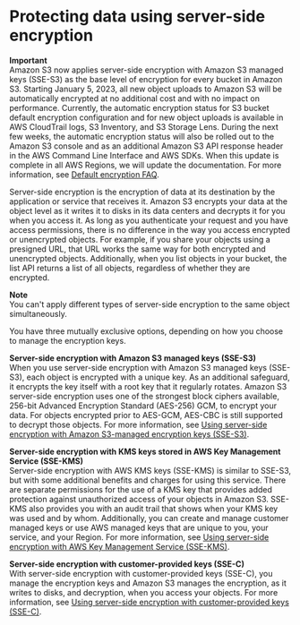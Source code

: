 # Protecting data using server\-side encryption<a name="serv-side-encryption"></a>

**Important**  
Amazon S3 now applies server\-side encryption with Amazon S3 managed keys \(SSE\-S3\) as the base level of encryption for every bucket in Amazon S3\. Starting January 5, 2023, all new object uploads to Amazon S3 will be automatically encrypted at no additional cost and with no impact on performance\. Currently, the automatic encryption status for S3 bucket default encryption configuration and for new object uploads is available in AWS CloudTrail logs, S3 Inventory, and S3 Storage Lens\. During the next few weeks, the automatic encryption status will also be rolled out to the Amazon S3 console and as an additional Amazon S3 API response header in the AWS Command Line Interface and AWS SDKs\. When this update is complete in all AWS Regions, we will update the documentation\. For more information, see [Default encryption FAQ](https://docs.aws.amazon.com/AmazonS3/latest/userguide/default-encryption-faq.html)\.

Server\-side encryption is the encryption of data at its destination by the application or service that receives it\. Amazon S3 encrypts your data at the object level as it writes it to disks in its data centers and decrypts it for you when you access it\. As long as you authenticate your request and you have access permissions, there is no difference in the way you access encrypted or unencrypted objects\. For example, if you share your objects using a presigned URL, that URL works the same way for both encrypted and unencrypted objects\. Additionally, when you list objects in your bucket, the list API returns a list of all objects, regardless of whether they are encrypted\.

**Note**  
You can't apply different types of server\-side encryption to the same object simultaneously\.

You have three mutually exclusive options, depending on how you choose to manage the encryption keys\.

**Server\-side encryption with Amazon S3 managed keys \(SSE\-S3\)**  
When you use server\-side encryption with Amazon S3 managed keys \(SSE\-S3\), each object is encrypted with a unique key\. As an additional safeguard, it encrypts the key itself with a root key that it regularly rotates\. Amazon S3 server\-side encryption uses one of the strongest block ciphers available, 256\-bit Advanced Encryption Standard \(AES\-256\) GCM, to encrypt your data\. For objects encrypted prior to AES\-GCM, AES\-CBC is still supported to decrypt those objects\. For more information, see [Using server\-side encryption with Amazon S3\-managed encryption keys \(SSE\-S3\)](UsingServerSideEncryption.md)\.

**Server\-side encryption with KMS keys stored in AWS Key Management Service \(SSE\-KMS\)**  
Server\-side encryption with AWS KMS keys \(SSE\-KMS\) is similar to SSE\-S3, but with some additional benefits and charges for using this service\. There are separate permissions for the use of a KMS key that provides added protection against unauthorized access of your objects in Amazon S3\. SSE\-KMS also provides you with an audit trail that shows when your KMS key was used and by whom\. Additionally, you can create and manage customer managed keys or use AWS managed keys that are unique to you, your service, and your Region\. For more information, see [Using server\-side encryption with AWS Key Management Service \(SSE\-KMS\)](UsingKMSEncryption.md)\.

**Server\-side encryption with customer\-provided keys \(SSE\-C\)**  
With server\-side encryption with customer\-provided keys \(SSE\-C\), you manage the encryption keys and Amazon S3 manages the encryption, as it writes to disks, and decryption, when you access your objects\. For more information, see [Using server\-side encryption with customer\-provided keys \(SSE\-C\)](ServerSideEncryptionCustomerKeys.md)\.